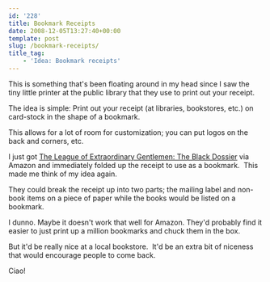 ```yaml
---
id: '228'
title: Bookmark Receipts
date: 2008-12-05T13:27:40+00:00
template: post
slug: /bookmark-receipts/
title_tag:
    - 'Idea: Bookmark receipts'
---
```


This is something that's been floating around in my head since I saw the tiny
little printer at the public library that they use to print out your receipt.

The idea is simple: Print out your receipt (at libraries, bookstores, etc.) on
card-stock in the shape of a bookmark.

This allows for a lot of room for customization; you can put logos on the back
and corners, etc.

I just got
[The League of Extraordinary Gentlemen: The Black Dossier](https://amzn.to/2INA4n3)
via Amazon and immediately folded up the receipt to use as a bookmark.  This
made me think of my idea again.

They could break the receipt up into two parts; the mailing label and non-book
items on a piece of paper while the books would be listed on a bookmark.

I dunno. Maybe it doesn't work that well for Amazon. They'd probably find it
easier to just print up a million bookmarks and chuck them in the box.

But it'd be really nice at a local bookstore.  It'd be an extra bit of
niceness that would encourage people to come back.

Ciao!
